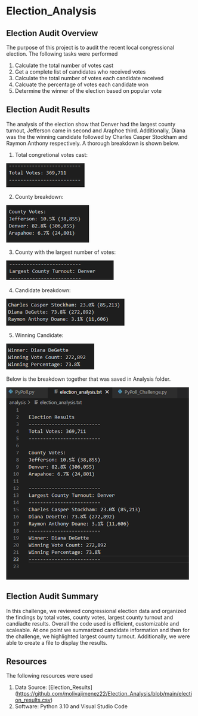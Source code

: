 # Election_Analysis

## Election Audit Overview
The purpose of this project is to audit the recent local congressional election. The following tasks were performed

1. Calculate the total number of votes cast
2. Get a complete list of candidates who received votes
3. Calculate the total number of votes each candidate received
4. Calcuate the percentage of votes each candidate won
5. Determine the winner of the election based on popular vote

## Election Audit Results
The analysis of the election show that Denver had the largest county turnout, Jefferson came in second and Araphoe third. Additionally, Diana was the the winning candidate followed by Charles Casper Stockham and Raymon Anthony respectively. A thorough breakdown is shown below.

1. Total congretional votes cast:

![name-of-you-image](https://github.com/molivajimenez22/Election_Analysis/blob/main/total_votes.png)

2. County breakdown:

![name-of-you-image](https://github.com/molivajimenez22/Election_Analysis/blob/main/county_votes.png)

3. County with the largest number of votes:

![name-of-you-image](https://github.com/molivajimenez22/Election_Analysis/blob/main/Largest_County_Turnout.png)

4. Candidate breakdown:

![name-of-you-image](https://github.com/molivajimenez22/Election_Analysis/blob/main/candidate_Results.png)

5. Winning Candidate: 

![name-of-you-image](https://github.com/molivajimenez22/Election_Analysis/blob/main/winning_Candidate.png)

Below is the breakdown together that was saved in Analysis folder.

![name-of-you-image](https://github.com/molivajimenez22/Election_Analysis/blob/main/Election_Analysis.png)

## Election Audit Summary 
In this challenge, we reviewed congressional election data and organized the findings by total votes, county votes, largest county turnout and candiadte results. Overall the code used is efficient, customizable and scaleable. At one point we summarized candidate information and then for the challenge, we highlighted largest county turnout. Additionally, we were able to create a file to display the results.

## Resources 
The following resources were used

1. Data Source: [Election_Results] (https://github.com/molivajimenez22/Election_Analysis/blob/main/election_results.csv)
2. Software: Python 3.10 and Visual Studio Code

